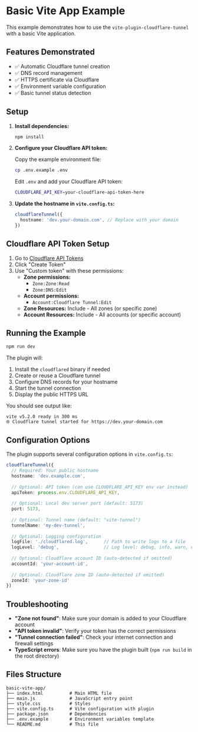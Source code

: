 # Basic Vite App Example

This example demonstrates how to use the `vite-plugin-cloudflare-tunnel` with a basic Vite application.

## Features Demonstrated

- ✅ Automatic Cloudflare tunnel creation
- ✅ DNS record management  
- ✅ HTTPS certificate via Cloudflare
- ✅ Environment variable configuration
- ✅ Basic tunnel status detection

## Setup

1. **Install dependencies:**
   ```bash
   npm install
   ```

2. **Configure your Cloudflare API token:**
   
   Copy the example environment file:
   ```bash
   cp .env.example .env
   ```
   
   Edit `.env` and add your Cloudflare API token:
   ```bash
   CLOUDFLARE_API_KEY=your-cloudflare-api-token-here
   ```

3. **Update the hostname in `vite.config.ts`:**
   ```typescript
   cloudflareTunnel({
     hostname: 'dev.your-domain.com', // Replace with your domain
   })
   ```

## Cloudflare API Token Setup

1. Go to [Cloudflare API Tokens](https://dash.cloudflare.com/profile/api-tokens)
2. Click "Create Token"
3. Use "Custom token" with these permissions:
   - **Zone permissions:**
     - `Zone:Zone:Read`
     - `Zone:DNS:Edit`
   - **Account permissions:**
     - `Account:Cloudflare Tunnel:Edit`
   - **Zone Resources:** Include - All zones (or specific zone)
   - **Account Resources:** Include - All accounts (or specific account)

## Running the Example

```bash
npm run dev
```

The plugin will:
1. Install the `cloudflared` binary if needed
2. Create or reuse a Cloudflare tunnel
3. Configure DNS records for your hostname
4. Start the tunnel connection
5. Display the public HTTPS URL

You should see output like:
```
vite v5.2.0 ready in 300 ms
🌐 Cloudflare tunnel started for https://dev.your-domain.com
```

## Configuration Options

The plugin supports several configuration options in `vite.config.ts`:

```typescript
cloudflareTunnel({
  // Required: Your public hostname
  hostname: 'dev.example.com',
  
  // Optional: API token (can use CLOUDFLARE_API_KEY env var instead)
  apiToken: process.env.CLOUDFLARE_API_KEY,
  
  // Optional: Local dev server port (default: 5173)
  port: 5173,
  
  // Optional: Tunnel name (default: "vite-tunnel")
  tunnelName: 'my-dev-tunnel',
  
  // Optional: Logging configuration
  logFile: './cloudflared.log',      // Path to write logs to a file
  logLevel: 'debug',                 // Log level: debug, info, warn, error, fatal
  
  // Optional: Cloudflare account ID (auto-detected if omitted)
  accountId: 'your-account-id',
  
  // Optional: Cloudflare zone ID (auto-detected if omitted) 
  zoneId: 'your-zone-id'
})
```

## Troubleshooting

- **"Zone not found"**: Make sure your domain is added to your Cloudflare account
- **"API token invalid"**: Verify your token has the correct permissions
- **"Tunnel connection failed"**: Check your internet connection and firewall settings
- **TypeScript errors**: Make sure you have the plugin built (`npm run build` in the root directory)

## Files Structure

```
basic-vite-app/
├── index.html          # Main HTML file
├── main.js             # JavaScript entry point
├── style.css           # Styles
├── vite.config.ts      # Vite configuration with plugin
├── package.json        # Dependencies
├── .env.example        # Environment variables template
└── README.md           # This file
```